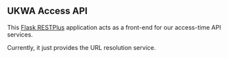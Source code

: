 UKWA Access API
---------------

This [Flask RESTPlus](https://flask-restplus.readthedocs.io/) application acts as a front-end for our access-time API services.

Currently, it just provides the URL resolution service.

